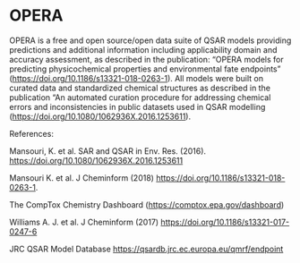 # OPERA
OPERA is a free and open source/open data  suite of QSAR models providing predictions and additional information including applicability domain and accuracy assessment, as described in the publication: “OPERA models for predicting physicochemical properties and environmental fate endpoints” (https://doi.org/10.1186/s13321-018-0263-1). All models were built on curated data and standardized  chemical structures as described in the publication “An automated curation procedure for addressing chemical errors and inconsistencies in public datasets used in QSAR modelling (https://doi.org/10.1080/1062936X.2016.1253611).


References:

Mansouri, K. et al. SAR and QSAR in Env. Res. (2016). https://doi.org/10.1080/1062936X.2016.1253611

Mansouri K. et al. J Cheminform (2018) https://doi.org/10.1186/s13321-018-0263-1.

The CompTox Chemistry Dashboard (https://comptox.epa.gov/dashboard)

Williams A. J. et al. J Cheminform (2017) https://doi.org/10.1186/s13321-017-0247-6

JRC QSAR Model Database https://qsardb.jrc.ec.europa.eu/qmrf/endpoint
